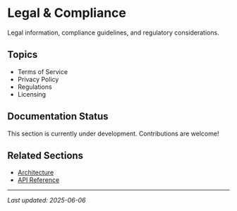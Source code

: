 # Legal & Compliance

Legal information, compliance guidelines, and regulatory considerations.

## Topics

- Terms of Service
- Privacy Policy
- Regulations
- Licensing

## Documentation Status

This section is currently under development. Contributions are welcome!

## Related Sections

- [Architecture](../02-architecture/README.md)
- [API Reference](../08-api-reference/README.md)

---

*Last updated: 2025-06-06*
